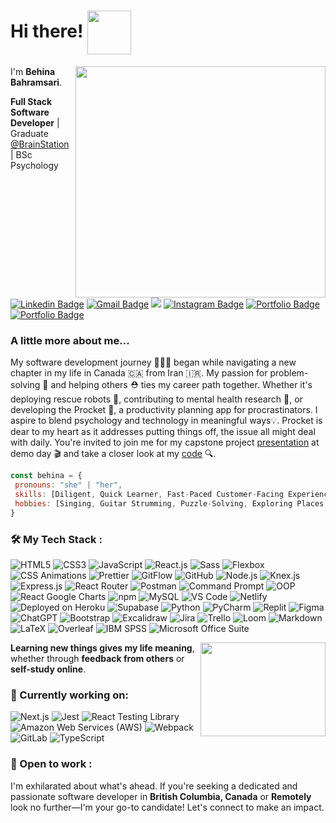 
# Hi there! <img src=https://media.giphy.com/media/v1.Y2lkPTc5MGI3NjExOHExNjlyZnZhZmpnZWw4bWViMzNmNjR4ZnZpbG9zMjJtOWYzam5uaSZlcD12MV9pbnRlcm5hbF9naWZfYnlfaWQmY3Q9Zw/YbXLZ6dymH758xSEbM/giphy.gif width="70" align='center'>
<img src="https://media.giphy.com/media/v1.Y2lkPTc5MGI3NjExMmI3Ym9uaGpwam9wY2F3M3JzN3poN2o0Z3d2cHFyeWMwbWM2NW1nNCZlcD12MV9pbnRlcm5hbF9naWZfYnlfaWQmY3Q9Zw/Nt869TUurakJznLxul/giphy.gif" align='right' width="400" height="370">

I'm **Behina Bahramsari**.

**Full Stack Software Developer** | Graduate [@BrainStation](https://brainstation.io/online/software-engineering-bootcamp) | BSc Psychology  

[![Linkedin Badge](https://img.shields.io/badge/-LinkedIn-blue?style=flat-square&logo=Linkedin&logoColor=white&link=https://www.linkedin.com/in/jayraj-roshan/)](https://www.linkedin.com/in/behinabahramsari/) [![Gmail Badge](https://img.shields.io/badge/-Gmail-d14836?style=flat-square&logo=Gmail&logoColor=white&link=mail@jayrajroshan1@gmail.com)](mailto:mail@behinabahramsari@gmail.com) [![](https://img.shields.io/badge/-GitHub-%23181717?style=flat-square&logo=github)](https://github.com/BehinaBhr) [![Instagram Badge](https://img.shields.io/badge/-Instagram-e4405f?style=flat-square&logo=Instagram&logoColor=white&link=https://www.instagram.com/roshanjayraj/)](https://www.instagram.com/be_bhr/) [![Portfolio Badge](https://img.icons8.com/ios/20/portfolio.png)](https://github.com/BehinaBhr/portfolio)[![Portfolio Badge](https://img.shields.io/badge/Portfolio-%23ffffff?style=flat-square&logoColor=white)](https://github.com/BehinaBhr/portfolio)


### A little more about me... 
My software development journey 👩🏻‍💻 began while navigating a new chapter in my life in Canada 🇨🇦 from Iran 🇮🇷.
My passion for problem-solving 🧩 and helping others ⛑️ ties my career path together. Whether it's deploying rescue robots 🤖, contributing to mental health research 🧠, or developing the Procket 🚀, a productivity planning app for procrastinators. I aspire to blend psychology and technology in meaningful ways💡.
Procket is dear to my heart as it addresses putting things off, the issue all might deal with daily. You're invited to join me for my capstone project [presentation](https://youtu.be/Dn2GVzKBy1E?si=G5Tr5oPHLKvbrxz9) at demo day 🎬 and take a closer look at my [code](https://github.com/BehinaBhr/behina-bahramsari-procket) 🔍.


```javascript
const behina = {
 pronouns: "she" | "her",
 skills: [Diligent, Quick Learner, Fast-Paced Customer-Facing Experience, Teamwork, Leadership],
 hobbies: [Singing, Guitar Strumming, Puzzle-Solving, Exploring Places & Flavors]
}
```

### 🛠️ My Tech Stack : 
![HTML5](https://img.shields.io/badge/-HTML5-%23E44D27?style=flat-square&logo=html5&logoColor=ffffff) ![CSS3](https://img.shields.io/badge/-CSS3-%231572B6?style=flat-square&logo=css3) ![JavaScript](https://img.shields.io/badge/-JavaScript-%23F7DF1C?style=flat-square&logo=javascript&logoColor=000000&labelColor=%23F7DF1C&color=%23FFCE5A)  ![React.js](https://img.shields.io/badge/-React.js-%23282C34?style=flat-square&logo=react) ![Sass](https://img.shields.io/badge/-Sass-%23CC6699?style=flat-square&logo=sass&logoColor=ffffff) ![Flexbox](https://img.shields.io/badge/Flexbox-%238BC500?style=flat-square&logo=css3&logoColor=white) ![CSS Animations](https://img.shields.io/badge/CSS_Animations-%23404d59?style=flat-square&logo=css3&logoColor=white) ![Prettier](https://img.shields.io/badge/-Prettier-%23F7B93E?style=flat-square&logo=prettier&logoColor=ffffff)  ![GitFlow](https://img.shields.io/badge/GitFlow-%2300AEEF?style=flat-square&logo=git&logoColor=white) ![GitHub](https://img.shields.io/badge/GitHub-%23181717?style=flat-square&logo=github) ![Node.js](https://img.shields.io/badge/Node.js-%23339933?style=flat-square&logo=node.js&logoColor=white) ![Knex.js](https://img.shields.io/badge/Knex.js-%23FF5733?style=flat-square&logo=knex&logoColor=white) ![Express.js](https://img.shields.io/badge/Express.js-%23404d59?style=flat-square&logo=express)   ![React Router](https://img.shields.io/badge/React_Router-%23FF0000?style=flat-square&logo=react-router&logoColor=black) ![Postman](https://img.shields.io/badge/Postman-FF6C37?style=flat-square&logo=postman&logoColor=white) ![Command Prompt](https://img.shields.io/badge/Command_Prompt-%23217346?style=flat-square&logo=windows%20terminal&logoColor=white) ![OOP](https://img.shields.io/badge/OOP-%2344cc11?style=flat-square&logo=python&logoColor=white)  ![React Google Charts](https://img.shields.io/badge/React_Google_Charts-%238AB4ED?style=flat-square&logo=google&logoColor=white) ![npm](https://img.shields.io/badge/npm-%23CB3837?style=flat-square&logo=npm&logoColor=white) ![MySQL](https://img.shields.io/badge/MySQL-%234479A1?style=flat-square&logo=mysql&logoColor=white) ![VS Code](https://img.shields.io/badge/-VSCode-%23007ACC?style=flat-square&logo=visual-studio-code) ![Netlify](https://img.shields.io/badge/-Netlify-%2300C7B7?style=flat-square&logo=netlify&logoColor=ffffff) ![Deployed on Heroku](https://img.shields.io/badge/Heroku-6762A6?style=flat-square&logo=heroku&logoColor=white) ![Supabase](https://img.shields.io/badge/Supabase-%23000000?style=flat-square&logo=supabase&logoColor=white)  ![Python](https://img.shields.io/badge/Python-%233776AB?style=flat-square&logo=python&logoColor=white)  ![PyCharm](https://img.shields.io/badge/PyCharm-%23000000?style=flat-square&logo=pycharm&logoColor=white) ![Replit](https://img.shields.io/badge/Replit-%236CADD0?style=flat-square&logo=replit&logoColor=white) ![Figma](https://img.shields.io/badge/Figma-%23F24E1E?style=flat-square&logo=figma&logoColor=white) ![ChatGPT](https://img.shields.io/badge/ChatGPT-%236EBD9D?style=flat-square&logo=chatbot&logoColor=white) ![Bootstrap](https://img.shields.io/badge/Bootstrap-%23563D7C?style=flat-square&logo=bootstrap&logoColor=white) ![Excalidraw](https://img.shields.io/badge/Excalidraw-%23000000?style=flat-square&logo=excalidraw) ![Jira](https://img.shields.io/badge/Jira-%230A83DC?style=flat-square&logo=jira) ![Trello](https://img.shields.io/badge/Trello-%236047A0?style=flat-square&logo=trello&logoColor=white)  ![Loom](https://img.shields.io/badge/Loom-%23823eb1?style=flat-square&logo=loom&logoColor=white)    ![Markdown](https://img.shields.io/badge/Markdown-%23000000?style=flat-square&logo=markdown&logoColor=white) ![LaTeX](https://img.shields.io/badge/LaTeX-%23008080?style=flat-square&logo=latex&logoColor=white) ![Overleaf](https://img.shields.io/badge/Overleaf-%2342A48E?style=flat-square&logo=overleaf&logoColor=white) ![IBM SPSS](https://img.shields.io/badge/IBM_SPSS-%230070BA?style=flat-square&logo=ibm&logoColor=white) ![Microsoft Office Suite](https://img.shields.io/badge/Microsoft_Office_Suite-%230078D4?style=flat-square&logo=microsoft&logoColor=white)

<img src="https://media.giphy.com/media/v1.Y2lkPTc5MGI3NjExdHN6cjU0NzM0ZWlnYTJlbnh4dWp1c3U3bXhjaHk1ODV1N2xhMDl5YSZlcD12MV9pbnRlcm5hbF9naWZfYnlfaWQmY3Q9Zw/SeacrMeHvQA58QkckE/giphy.gif" align='right' width="200" height="150">

**Learning new things gives my life meaning**, whether through **feedback from others** or **self-study online**.

### 🦾 Currently working on:
![Next.js](https://img.shields.io/badge/-Next.js-%23000000?style=flat-square&logo=nextdotjs) 
![Jest](https://img.shields.io/badge/Jest-%23C21325?style=flat-square&logo=jest&logoColor=white) ![React Testing Library](https://img.shields.io/badge/React_Testing_Library-%23E33332?style=flat-square&logo=testing-library&logoColor=white)  ![Amazon Web Services (AWS)](https://img.shields.io/badge/AWS-%23232F3E?style=flat-square&logo=amazon-aws&logoColor=white)  ![Webpack](https://img.shields.io/badge/-Webpack-%232C3A42?style=flat-square&logo=webpack) ![GitLab](https://img.shields.io/badge/GitLab-FFFFFF?style=flat-square&logo=gitlab) ![TypeScript](https://img.shields.io/badge/-TypeScript-007ACC?style=flat-square&logo=typescript&logoColor=white)



### 💼 Open to work :
I'm exhilarated about what's ahead. If you're seeking a dedicated and passionate software developer in **British Columbia, Canada** or **Remotely** look no further—I'm your go-to candidate! Let's connect to make an impact.
